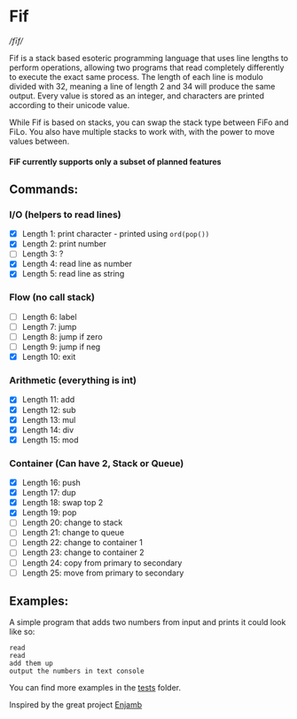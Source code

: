 # Fif
*/fīf/*

Fif is a stack based esoteric programming language that uses line lengths to perform operations, allowing two programs that read completely differently to execute the exact same process. The length of each line is modulo divided with 32, meaning a line of length 2 and 34 will produce the same output. Every value is stored as an integer, and characters are printed according to their unicode value.

While Fif is based on stacks, you can swap the stack type between FiFo and FiLo. You also have multiple stacks to work with, with the power to move values between.

#### FiF currently supports only a subset of planned features

## Commands:

### I/O (helpers to read lines)
- [x] Length 1: print character - printed using `ord(pop())`
- [x] Length 2: print number
- [ ] Length 3: ?
- [x] Length 4: read line as number
- [x] Length 5: read line as string
### Flow (no call stack)
- [ ] Length 6: label
- [ ] Length 7: jump
- [ ] Length 8: jump if zero
- [ ] Length 9: jump if neg
- [x] Length 10: exit
### Arithmetic (everything is int)
- [x] Length 11: add
- [x] Length 12: sub
- [x] Length 13: mul
- [x] Length 14: div
- [x] Length 15: mod
### Container (Can have 2, Stack or Queue)
- [x] Length 16: push
- [x] Length 17: dup
- [x] Length 18: swap top 2
- [x] Length 19: pop
- [ ] Length 20: change to stack
- [ ] Length 21: change to queue
- [ ] Length 22: change to container 1
- [ ] Length 23: change to container 2
- [ ] Length 24: copy from primary to secondary
- [ ] Length 25: move from primary to secondary

## Examples:

A simple program that adds two numbers from input and prints it could look like so:

```
read
read
add them up
output the numbers in text console
```

You can find more examples in the [tests](tests) folder.

Inspired by the great project [Enjamb](https://github.com/TartanLlama/enjamb)
